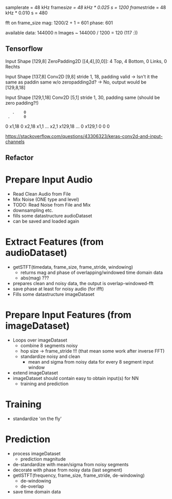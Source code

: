 samplerate = 48 kHz
frame*size = 48 kHz * 0.025 s = 1200
frame*stride = 48 kHz * 0.010 s = 480

fft on frame_size
mag: 1200/2 + 1 = 601
phase: 601

available data: 144000
n Images ~ 144000 / 1200 = 120 (117 :))

## Tensorflow

Input Shape [129,8]
ZeroPadding2D [[4,4],[0,0]]: 4 Top, 4 Bottom, 0 Links, 0 Rechts

Input Shape [137,8]
Conv2D [9,8] stride 1, 18, padding valid
-> Isn't it the same as paddin same w/o zeropadding2d? -> No, output would be [129,8,18]

Input Shape [129,1,18]
Conv2D [5,1] stride 1, 30, padding same (should be zero padding?!)

       .    0
     .      0

0 x1,18
0 x2,18
x1,1 ...
x2,1 x129,18
... 0
x129,1 0
0
0

https://stackoverflow.com/questions/43306323/keras-conv2d-and-input-channels

## Refactor

# Prepare Input Audio

- Read Clean Audio from File
- Mix Noise (ONE type and level)
- TODO: Read Noise from File and Mix
- downsampling etc.
- fills some datastructure audioDataset
- can be saved and loaded again

# Extract Features (from audioDataset)

- getSTFT(timedata, frame_size, frame_stride, windowing)
  - returns mag and phase of overlapping/windowed time domain data
  - abs(mag) ???
- prepares clean and noisy data, the output is overlap-windowed-fft
- save phase at least for noisy audio (for ifft)
- Fills some datastructure imageDataset

# Prepare Input Features (from imageDataset)

- Loops over imageDataset
  - combine 8 segments noisy
  - hop size -> frame_stride !!! (that mean some work after inverse FFT)
  - standardize noisy and clean
    - mean and sigma from noisy data for every 8 segment input window
- extend imageDataset
- imageDataset should contain easy to obtain input(s) for NN
  - training and prediction

# Training
- standardize 'on the fly'

# Prediction
- process imageDataset
  - prediction magnitude
- de-standardize with mean/sigma from noisy segments
- decorate with phase from noisy data (last segment)
- getISTFT(frequency, frame_size, frame_stride, de-windowing)
  - de-windowing
  - de-overlap
- save time domain data
